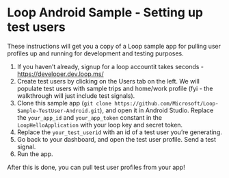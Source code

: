 # Loop Android Sample - Setting up test users

These instructions will get you a copy of a Loop sample app for pulling user profiles up and running for development and testing purposes.

1. If you haven’t already, signup for a loop accountit takes seconds - https://developer.dev.loop.ms/ 
2. Create test users by clicking on the Users tab on the left. We will populate test users with sample trips and home/work profile (fyi - the walkthrough will just include test signals). 
3. Clone this sample app (`git clone https://github.com/Microsoft/Loop-Sample-TestUser-Android.git`), and open it in Android Studio. Replace the `your_app_id` and `your_app_token` constant in the `LoopHelloApplication` with your loop key and secret token. 
4. Replace the `your_test_userid` with an id of a test user you’re generating. 
5. Go back to your dashboard, and open the test user profile. Send a test signal.
6. Run the app. 

After this is done, you can pull test user profiles from your app!  
